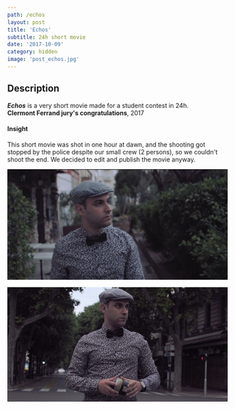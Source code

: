 ```yaml
---
path: /echos
layout: post
title: 'Echos'
subtitle: 24h short movie
date: '2017-10-09'
category: hidden
image: 'post_echos.jpg'
---
```


## Description

**_Echos_** is a very short movie made for a student contest in 24h.  
**Clermont Ferrand jury's congratulations**, 2017

#### Insight

This short movie was shot in one hour at dawn, and the shooting got stopped by the police despite our small crew (2 persons), so we couldn't shoot the end. We decided to edit and publish the movie anyway.

![Snapshot of short movie Echos](screen.png)

![Snapshot of short movie Echos](post_echos.jpg)
